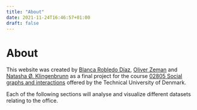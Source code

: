 ```yaml
---
title: "About"
date: 2021-11-24T16:46:57+01:00
draft: false
---
```


# About

This website was created by [Blanca Robledo Díaz](https://github.com/Blankuca), [Oliver Zeman](https://github.com/oliverzeman9) and [Natasha Ø. Klingenbrunn](https://github.com/nklingen) as a final project for the course [02805 Social graphs and interactions](https://github.com/SocialComplexityLab/socialgraphs2021/wiki) offered by the Technical University of Denmark.


Each of the following sections will analyse and visualize different datasets relating to the office.

